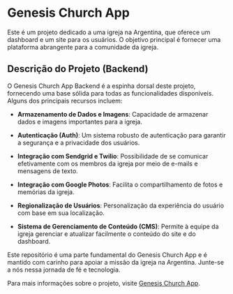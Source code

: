 # Genesis Church App

Este é um projeto dedicado a uma igreja na Argentina, que oferece um dashboard e um site para os usuários. O objetivo principal é fornecer uma plataforma abrangente para a comunidade da igreja.

## Descrição do Projeto (Backend)

O Genesis Church App Backend é a espinha dorsal deste projeto, fornecendo uma base sólida para todas as funcionalidades disponíveis. Alguns dos principais recursos incluem:

- **Armazenamento de Dados e Imagens**: Capacidade de armazenar dados e imagens importantes para a igreja.

- **Autenticação (Auth)**: Um sistema robusto de autenticação para garantir a segurança e a privacidade dos usuários.

- **Integração com Sendgrid e Twilio**: Possibilidade de se comunicar efetivamente com os membros da igreja por meio de e-mails e mensagens de texto.

- **Integração com Google Photos**: Facilita o compartilhamento de fotos e memórias da igreja.

- **Regionalização de Usuários**: Personalização da experiência do usuário com base em sua localização.

- **Sistema de Gerenciamento de Conteúdo (CMS)**: Permite à equipe da igreja gerenciar e atualizar facilmente o conteúdo do site e do dashboard.

Este repositório é uma parte fundamental do Genesis Church App e é mantido com carinho para apoiar a missão da igreja na Argentina. Junte-se a nós nessa jornada de fé e tecnologia.

Para mais informações sobre o projeto, visite [Genesis Church App](https://github.com/V-Gutierrez/genesisapp-fe).
